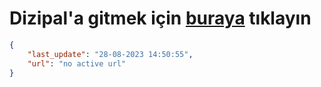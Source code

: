 # Dizipal'a gitmek için [buraya](None) tıklayın
        
```json
{
    "last_update": "28-08-2023 14:50:55",
    "url": "no active url"
}
```